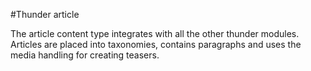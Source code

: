 #Thunder article

The article content type integrates with all the other thunder modules. 
Articles are placed into taxonomies, contains paragraphs and uses the media handling for creating teasers.
